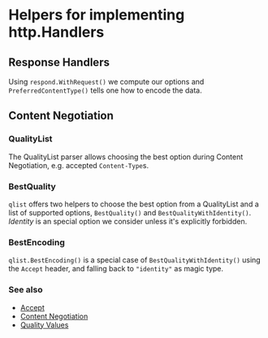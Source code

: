 # Helpers for implementing http.Handlers

## Response Handlers

Using `respond.WithRequest()` we compute our options and `PreferredContentType()`
tells one how to encode the data.

## Content Negotiation

### QualityList

The QualityList parser allows choosing the best option during Content Negotiation, e.g. accepted `Content-Type`s.

### BestQuality

`qlist` offers two helpers to choose the best option from a QualityList and a list of
supported options, `BestQuality()` and `BestQualityWithIdentity()`. _Identity_ is an special
option we consider unless it's explicitly forbidden.

### BestEncoding

`qlist.BestEncoding()` is a special case of `BestQualityWithIdentity()` using the `Accept`
header, and falling back to `"identity"` as magic type.

### See also

* [Accept](https://developer.mozilla.org/en-US/docs/Web/HTTP/Headers/Accept)
* [Content Negotiation](https://developer.mozilla.org/en-US/docs/Web/HTTP/Content_negotiation)
* [Quality Values](https://developer.mozilla.org/en-US/docs/Glossary/Quality_values)
